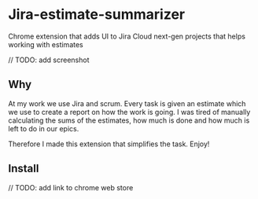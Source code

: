 # Jira-estimate-summarizer
Chrome extension that adds UI to Jira Cloud next-gen projects that helps working with estimates

// TODO: add screenshot
<!-- <img src="/screenshot with instructions.png" alt="" width="90%"> -->

## Why

At my work we use Jira and scrum. Every task is given an estimate which we use to create a report on how the work is going. I was tired of manually calculating the sums of the estimates, how much is done and how much is left to do in our epics.

Therefore I made this extension that simplifies the task. Enjoy!

## Install

// TODO: add link to chrome web store
<!-- <a href="https://chrome.google.com/webstore/detail/github-compare-helper/cioiakfpohjbldapjdenhmdenmdcdigd">Press here</a> -->

